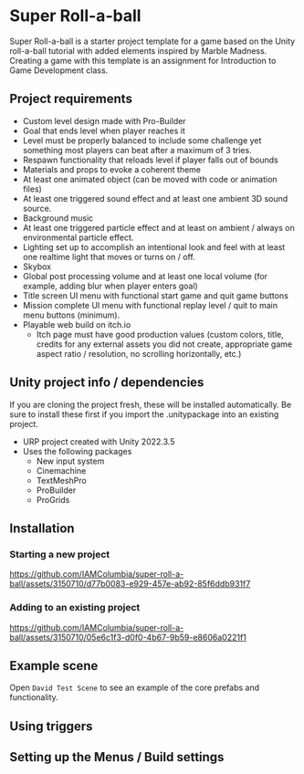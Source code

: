 # Super Roll-a-ball

Super Roll-a-ball is a starter project template for a game based on the Unity roll-a-ball tutorial with added elements inspired by Marble Madness. Creating a game with this template is an assignment for Introduction to Game Development class.

## Project requirements

- Custom level design made with Pro-Builder
- Goal that ends level when player reaches it
- Level must be properly balanced to include some challenge yet something most players can beat after a maximum of 3 tries.
- Respawn functionality that reloads level if player falls out of bounds
- Materials and props to evoke a coherent theme
- At least one animated object (can be moved with code or animation files)
- At least one triggered sound effect and at least one ambient 3D sound source.
- Background music
- At least one triggered particle effect and at least on ambient / always on environmental particle effect.
- Lighting set up to accomplish an intentional look and feel with at least one realtime light that moves or turns on / off.
- Skybox
- Global post processing volume and at least one local volume (for example, adding blur when player enters goal)
- Title screen UI menu with functional start game and quit game buttons
- Mission complete UI menu with functional replay level  / quit to main menu buttons (minimum).
- Playable web build on itch.io
   - Itch page must have good production values (custom colors, title, credits for any external assets you did not create, appropriate game aspect ratio / resolution, no scrolling horizontally, etc.)
 
## Unity project info / dependencies
If you are cloning the project fresh, these will be installed automatically. Be sure to install these first if you import the .unitypackage into an existing project.
- URP project created with Unity 2022.3.5
- Uses the following packages
   - New input system
   - Cinemachine
   - TextMeshPro
   - ProBuilder
   - ProGrids

## Installation

### Starting a new project



https://github.com/IAMColumbia/super-roll-a-ball/assets/3150710/d77b0083-e929-457e-ab92-85f6ddb931f7



### Adding to an existing project



https://github.com/IAMColumbia/super-roll-a-ball/assets/3150710/05e6c1f3-d0f0-4b67-9b59-e8606a0221f1



## Example scene

Open `David Test Scene` to see an example of the core prefabs and functionality.

## Using triggers

## Setting up the Menus / Build settings
